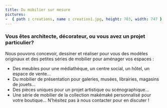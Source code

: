 ```yaml
---
title: Du mobilier sur mesure
pictures:
-  { path : creations, name : creation1.jpg, height: 703, width: 747 }
---
```

### Vous êtes architecte, décorateur, ou vous avez un projet particulier?
Nous pouvons concevoir, dessiner et réaliser pour vous des modèles originaux et des petites séries de mobilier pour aménager vos espaces :
- Des meubles pour une médiathèque, un centre social, un hôtel, un espace de vente…
- Du mobilier de présentation pour galeries, musées, librairies, magasins de jouets…
- Des pièces uniques pour un projet artistique ou scénographique…
- Une série de mobilier de la collection makémaké personnalisé pour votre boutique…
N’hésitez pas à nous contacter pour en discuter !

<!-- more -->

